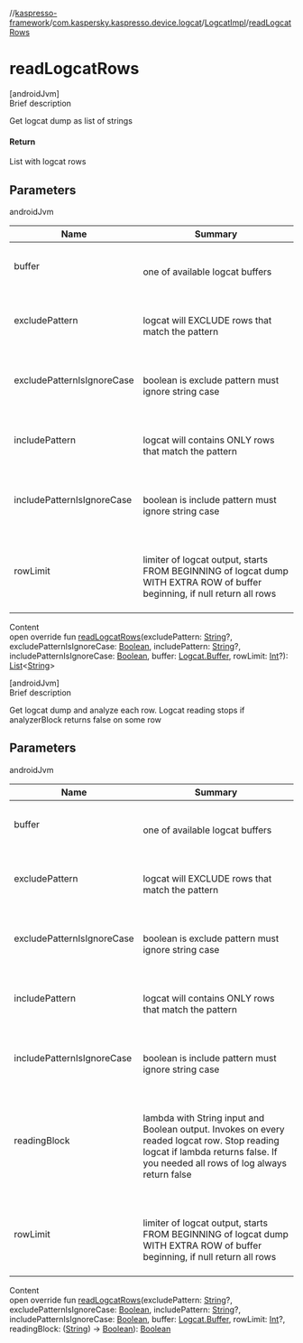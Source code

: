 //[kaspresso-framework](../../index.md)/[com.kaspersky.kaspresso.device.logcat](../index.md)/[LogcatImpl](index.md)/[readLogcatRows](read-logcat-rows.md)



# readLogcatRows  
[androidJvm]  
Brief description  


Get logcat dump as list of strings



#### Return  


List<String> with logcat rows



## Parameters  
  
androidJvm  
  
|  Name|  Summary| 
|---|---|
| buffer| <br><br>one of available logcat buffers<br><br>
| excludePattern| <br><br>logcat will EXCLUDE rows that match the pattern<br><br>
| excludePatternIsIgnoreCase| <br><br>boolean is exclude pattern must ignore string case<br><br>
| includePattern| <br><br>logcat will contains ONLY rows that match the pattern<br><br>
| includePatternIsIgnoreCase| <br><br>boolean is include pattern must ignore string case<br><br>
| rowLimit| <br><br>limiter of logcat output, starts FROM BEGINNING of logcat dump WITH EXTRA ROW of buffer beginning, if null return all rows<br><br>
  
  
Content  
open override fun [readLogcatRows](read-logcat-rows.md)(excludePattern: [String](https://kotlinlang.org/api/latest/jvm/stdlib/kotlin/-string/index.html)?, excludePatternIsIgnoreCase: [Boolean](https://kotlinlang.org/api/latest/jvm/stdlib/kotlin/-boolean/index.html), includePattern: [String](https://kotlinlang.org/api/latest/jvm/stdlib/kotlin/-string/index.html)?, includePatternIsIgnoreCase: [Boolean](https://kotlinlang.org/api/latest/jvm/stdlib/kotlin/-boolean/index.html), buffer: [Logcat.Buffer](../-logcat/-buffer/index.md), rowLimit: [Int](https://kotlinlang.org/api/latest/jvm/stdlib/kotlin/-int/index.html)?): [List](https://kotlinlang.org/api/latest/jvm/stdlib/kotlin.collections/-list/index.html)<[String](https://kotlinlang.org/api/latest/jvm/stdlib/kotlin/-string/index.html)>  


[androidJvm]  
Brief description  


Get logcat dump and analyze each row. Logcat reading stops if analyzerBlock returns false on some row



## Parameters  
  
androidJvm  
  
|  Name|  Summary| 
|---|---|
| buffer| <br><br>one of available logcat buffers<br><br>
| excludePattern| <br><br>logcat will EXCLUDE rows that match the pattern<br><br>
| excludePatternIsIgnoreCase| <br><br>boolean is exclude pattern must ignore string case<br><br>
| includePattern| <br><br>logcat will contains ONLY rows that match the pattern<br><br>
| includePatternIsIgnoreCase| <br><br>boolean is include pattern must ignore string case<br><br>
| readingBlock| <br><br>lambda with String input and Boolean output. Invokes on every readed logcat row. Stop reading logcat if lambda returns false. If you needed all rows of log always return false<br><br>
| rowLimit| <br><br>limiter of logcat output, starts FROM BEGINNING of logcat dump WITH EXTRA ROW of buffer beginning, if null return all rows<br><br>
  
  
Content  
open override fun [readLogcatRows](read-logcat-rows.md)(excludePattern: [String](https://kotlinlang.org/api/latest/jvm/stdlib/kotlin/-string/index.html)?, excludePatternIsIgnoreCase: [Boolean](https://kotlinlang.org/api/latest/jvm/stdlib/kotlin/-boolean/index.html), includePattern: [String](https://kotlinlang.org/api/latest/jvm/stdlib/kotlin/-string/index.html)?, includePatternIsIgnoreCase: [Boolean](https://kotlinlang.org/api/latest/jvm/stdlib/kotlin/-boolean/index.html), buffer: [Logcat.Buffer](../-logcat/-buffer/index.md), rowLimit: [Int](https://kotlinlang.org/api/latest/jvm/stdlib/kotlin/-int/index.html)?, readingBlock: ([String](https://kotlinlang.org/api/latest/jvm/stdlib/kotlin/-string/index.html)) -> [Boolean](https://kotlinlang.org/api/latest/jvm/stdlib/kotlin/-boolean/index.html)): [Boolean](https://kotlinlang.org/api/latest/jvm/stdlib/kotlin/-boolean/index.html)  



